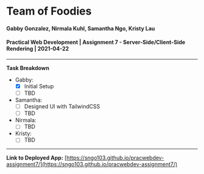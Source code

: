 # Team of Foodies
#### Gabby Gonzalez, Nirmala Kuhl, Samantha Ngo, Kristy Lau
#### Practical Web Development | Assignment 7 - Server-Side/Client-Side Rendering | 2021-04-22
-----
**Task Breakdown**
- Gabby: 
  - [x] Initial Setup
  - [ ] TBD
- Samantha: 
  - [ ] Designed UI with TailwindCSS 
  - [ ] TBD
- Nirmala: 
  - [ ] TBD
- Kristy: 
  - [ ] TBD
----
**Link to Deployed App:** [https://sngo103.github.io/pracwebdev-assignment7/](https://sngo103.github.io/pracwebdev-assignment7/)
